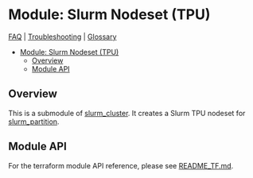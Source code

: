 # Module: Slurm Nodeset (TPU)

[FAQ](../../../../docs/faq.md) |
[Troubleshooting](../../../../docs/troubleshooting.md) |
[Glossary](../../../../docs/glossary.md)

<!-- mdformat-toc start --slug=github --no-anchors --maxlevel=6 --minlevel=1 -->

- [Module: Slurm Nodeset (TPU)](#module-slurm-nodeset-tpu)
  - [Overview](#overview)
  - [Module API](#module-api)

<!-- mdformat-toc end -->

## Overview

This is a submodule of [slurm_cluster](../../../slurm_cluster/README.md). It
creates a Slurm TPU nodeset for [slurm_partition](../slurm_partition/README.md).

## Module API

For the terraform module API reference, please see
[README_TF.md](./README_TF.md).
